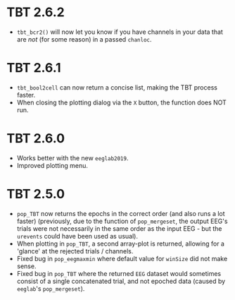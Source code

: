 # TBT 2.6.2

- `tbt_bcr2()` will now let you know if you have channels in your data that are *not* (for some reason) in a passed `chanloc`.

# TBT 2.6.1

- `tbt_bool2cell` can now return a concise list, making the TBT process faster.
- When closing the plotting dialog via the `X` button, the function does NOT run.

# TBT 2.6.0

- Works better with the new `eeglab2019`.
- Improved plotting menu.


# TBT 2.5.0

- `pop_TBT` now returns the epochs in the correct order (and also runs a lot faster) (previously, due to the function of `pop_mergeset`, the output EEG's trials were not necessarily in the same order as the input EEG - but the `urevents` could have been used as usual).
- When plotting in `pop_TBT`, a second array-plot is returned, allowing for a 'glance' at the rejected trials / channels.
- Fixed bug in `pop_eegmaxmin` where default value for `winSize` did not make sense.
- Fixed bug in `pop_TBT` where the returned `EEG` dataset would sometimes consist of a single concatenated trial, and not epoched data (caused by `eeglab`'s `pop_mergeset`).
